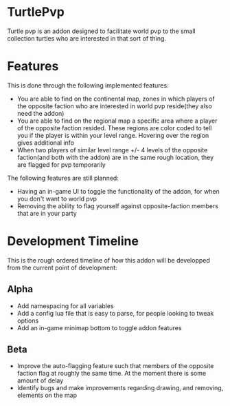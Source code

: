 # TurtlePvp
Turtle pvp is an addon designed to facilitate world pvp to the small collection turtles who are interested in that sort of thing.  

<h1>Features</h1> 

This is done through the following implemented features:  
* You are able to find on the continental map, zones in which players of the opposite faction who are interested in world pvp reside(they also need the addon)
* You are able to find on the regional map a specific area where a player of the opposite faction resided. These regions are color coded to tell you if the player is within your level range. Hovering over the region gives additional info
* When two players of similar level range +/- 4 levels of the opposite faction(and both with the addon) are in the same rough location, they are flagged for pvp temporarily  

The following features are still planned:
* Having an in-game UI to toggle the functionality of the addon, for when you don't want to world pvp
* Removing the ability to flag yourself against opposite-faction members that are in your party 


<h1>Development Timeline</h1>  
This is the rough ordered timeline of how this addon will be developped from the current point of development:  

<h2>Alpha</h2>  

* Add namespacing for all variables  
* Add a config lua file that is easy to parse, for people looking to tweak options  
* Add an in-game minimap bottom to toggle addon features  

<h2>Beta</h2>  

* Improve the auto-flagging feature such that members of the opposite faction flag at roughly the same time. At the moment there is some amount of delay  
* Identify bugs and make improvements regarding drawing, and removing, elements on the map